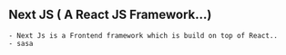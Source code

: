 ## Next JS ( A React JS Framework...)
    - Next Js is a Frontend framework which is build on top of React..
    - sasa
